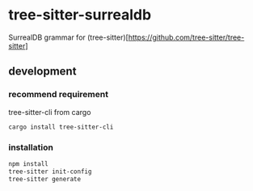 # tree-sitter-surrealdb

SurrealDB grammar for (tree-sitter)[https://github.com/tree-sitter/tree-sitter]

## development

### recommend requirement

tree-sitter-cli from cargo

```
cargo install tree-sitter-cli
```

### installation

```bash
npm install
tree-sitter init-config
tree-sitter generate

```
